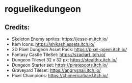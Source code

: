 # roguelikedungeon

## Credits: 
* Skeleton Enemy sprites: https://jesse-m.itch.io/
* Item Icons: https://shikashiassets.itch.io/
* 2D Pixel Dungeon Asset Pack: https://pixel-poem.itch.io/
* Fantasy Castle TileSet: https://szadiart.itch.io/
* Dungeon Tileset 32 x 32 px: https://stealthix.itch.io/
* Dungeon Starter set: https://piratepoots.itch.io/
* Graveyard Tileset: https://angrysnail.itch.io/
* Pixel Champions: https://chimericalbard.itch.io/
